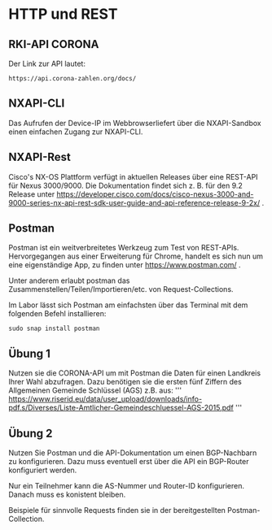 # HTTP und REST
## RKI-API CORONA
Der Link zur API lautet:
```
https://api.corona-zahlen.org/docs/
```

## NXAPI-CLI
Das Aufrufen der Device-IP im Webbrowserliefert über die NXAPI-Sandbox einen einfachen Zugang zur NXAPI-CLI.

## NXAPI-Rest
Cisco's NX-OS Plattform verfügt in aktuellen Releases über eine REST-API für Nexus 3000/9000. Die Dokumentation findet sich z. B. für den 9.2 Release unter https://developer.cisco.com/docs/cisco-nexus-3000-and-9000-series-nx-api-rest-sdk-user-guide-and-api-reference-release-9-2x/ .

## Postman
Postman ist ein weitverbreitetes Werkzeug zum Test von REST-APIs. Hervorgegangen aus einer Erweiterung für Chrome, handelt es sich nun um eine eigenständige App, zu finden unter https://www.postman.com/ .

Unter anderem erlaubt postman das Zusammenstellen/Teilen/Importieren/etc. von Request-Collections.

Im Labor lässt sich Postman am einfachsten über das Terminal mit dem folgenden Befehl installieren:
```
sudo snap install postman
```

## Übung 1
Nutzen sie die CORONA-API um mit Postman die Daten für einen Landkreis Ihrer Wahl abzufragen. Dazu benötigen sie die ersten fünf Ziffern des Allgemeinen Gemeinde Schlüssel (AGS) z.B. aus:
'''
https://www.riserid.eu/data/user_upload/downloads/info-pdf.s/Diverses/Liste-Amtlicher-Gemeindeschluessel-AGS-2015.pdf
'''

## Übung 2
Nutzen Sie Postman und die API-Dokumentation um einen BGP-Nachbarn zu konfigurieren. Dazu muss eventuell erst über die API ein BGP-Router konfiguriert werden. 

Nur ein Teilnehmer kann die AS-Nummer und Router-ID konfigurieren. Danach muss es konistent bleiben.

Beispiele für sinnvolle Requests finden sie in der bereitgestellten Postman-Collection.
